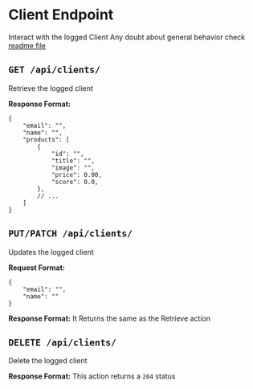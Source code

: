 # Client Endpoint
Interact with the logged Client
Any doubt about general behavior check [readme file](https://github.com/dennys-bd/ecommerce/#acessing-the-application)

## `GET /api/clients/`
Retrieve the logged client

**Response Format:**
```jsonc
{
    "email": "",
    "name": "",
    "products": [
        {
            "id": "",
            "title": "",
            "image": "",
            "price": 0.00,
            "score": 0.0,
        },
        // ...
    ]
}
```


## `PUT/PATCH /api/clients/`
Updates the logged client

**Request Format:**
```jsonc
{
    "email": "",
    "name": ""
}
```

**Response Format:**
It Returns the same as the Retrieve action


## `DELETE /api/clients/`

Delete the logged client

**Response Format:**
This action returns a `204` status
